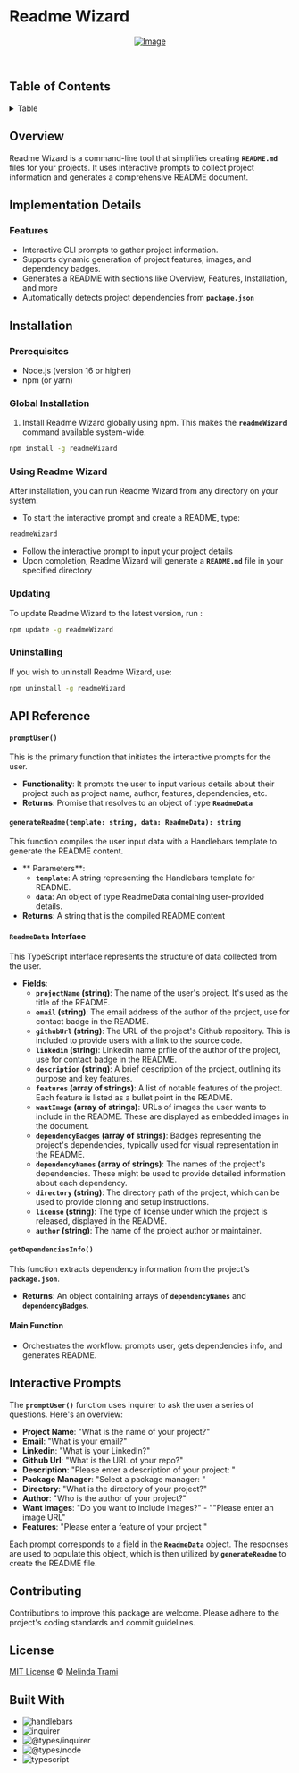 # Readme Wizard

  <div align="center">

[![Image](https://i.postimg.cc/G2jXzjnC/readme-Wizard-Logo.png)](https://i.postimg.cc/G2jXzjnC/readme-Wizard-Logo.png)

</div>

<br/>

## Table of Contents

<details>
<summary>Table</summary>

- [Overview](#overview)
- [Implementation Details](#implementation-details)
  - [Features](#features)
- [Installation ](#installation)
  - [Prerequisites](#prerequisites)
  - [Global Installation](#global-installation)
  - [Using Readme Wizard](#using-readme-wizard)
  - [Updating](#updating)
  - [Uninstallation](#uninstalling)
- [API Reference](#api-reference)
  - [`promptUser()`](<#promptuser()>)
  - [`ReadmeData` Interface](#readmeData-interface)
  - [`generateReadme(template: string, data: ReadmeData): string`](#generate-readme-template)
  - [`getDependenciesInfo()`](#getdependenciesInfos)
  - [Main Function](#main-function)
- [Contributing](#contributing)
- [License](#license)
- [Built With](#built-with)

    </details>

  ## Overview

Readme Wizard is a command-line tool that simplifies creating **`README.md`** files for your projects. It uses interactive prompts to collect project information and generates a comprehensive README document.

## Implementation Details

### Features

- Interactive CLI prompts to gather project information.
- Supports dynamic generation of project features, images, and dependency badges.
- Generates a README with sections like Overview, Features, Installation, and more
- Automatically detects project dependencies from **`package.json`**

## Installation

### Prerequisites

- Node.js (version 16 or higher)
- npm (or yarn)

### Global Installation

1. Install Readme Wizard globally using npm. This makes the **`readmeWizard`** command available system-wide.

```sh
npm install -g readmeWizard
```

### Using Readme Wizard

After installation, you can run Readme Wizard from any directory on your system.

- To start the interactive prompt and create a README, type:

```sh
readmeWizard
```

- Follow the interactive prompt to input your project details
- Upon completion, Readme Wizard will generate a **`README.md`** file in your specified directory

### Updating

To update Readme Wizard to the latest version, run :

```sh
npm update -g readmeWizard
```

### Uninstalling

If you wish to uninstall Readme Wizard, use:

```sh
npm uninstall -g readmeWizard
```

## API Reference

#### `promptUser()`

This is the primary function that initiates the interactive prompts for the user.

- **Functionality**: It prompts the user to input various details about their project such as project name, author, features, dependencies, etc.
- **Returns**: Promise that resolves to an object of type **`ReadmeData`**

#### `generateReadme(template: string, data: ReadmeData): string`

This function compiles the user input data with a Handlebars template to generate the README content.

- ** Parameters**:
  - **`template`**: A string representing the Handlebars template for README.
  - **`data`**: An object of type ReadmeData containing user-provided details.
- **Returns**: A string that is the compiled README content

#### `ReadmeData` Interface

This TypeScript interface represents the structure of data collected from the user.

- **Fields**:
  - **`projectName` (string)**: The name of the user's project. It's used as the title of the README.
  - **`email` (string)**: The email address of the author of the project, use for contact badge in the README.
  - **`githubUrl` (string)**: The URL of the project's Github repository. This is included to provide users with a link to the source code.
  - **`linkedin` (string)**: Linkedin name prfile of the author of the project, use for contact badge in the README.
  - **`description` (string)**: A brief description of the project, outlining its purpose and key features.
  - **`features` (array of strings)**: A list of notable features of the project. Each feature is listed as a bullet point in the README.
  - **`wantImage` (array of strings)**: URLs of images the user wants to include in the README. These are displayed as embedded images in the document.
  - **`dependencyBadges` (array of strings)**: Badges representing the project's dependencies, typically used for visual representation in the README.
  - **`dependencyNames` (array of strings)**: The names of the project's dependencies. These might be used to provide detailed information about each dependency.
  - **`directory` (string)**: The directory path of the project, which can be used to provide cloning and setup instructions.
  - **`license` (string)**: The type of license under which the project is released, displayed in the README.
  - **`author` (string)**: The name of the project author or maintainer.

#### `getDependenciesInfo()`

This function extracts dependency information from the project's **`package.json`**.

- **Returns**: An object containing arrays of **`dependencyNames`** and **`dependencyBadges`**.

#### Main Function

- Orchestrates the workflow: prompts user, gets dependencies info, and generates README.

## Interactive Prompts

The **`promptUser()`** function uses inquirer to ask the user a series of questions. Here's an overview:

- **Project Name**: "What is the name of your project?"
- **Email**: "What is your email?"
- **Linkedin**: "What is your LinkedIn?"
- **Github Url**: "What is the URL of your repo?"
- **Description**: "Please enter a description of your project: "
- **Package Manager**: "Select a package manager: "
- **Directory**: "What is the directory of your project?"
- **Author**: "Who is the author of your project?"
- **Want Images**: "Do you want to include images?" - ""Please enter an image URL"
- **Features**: "Please enter a feature of your project "

Each prompt corresponds to a field in the **`ReadmeData`** object. The responses are used to populate this object, which is then utilized by **`generateReadme`** to create the README file.

## Contributing

Contributions to improve this package are welcome. Please adhere to the project's coding standards and commit guidelines.

## License

[MIT License](https://github.com/Mel-TB/readmeWizard/tree/main?tab=MIT-1-ov-file) © [Melinda Trami](https://melindatrami.com)

## Built With

- ![handlebars](https://img.shields.io/badge/handlebars-ffecd1?style=for-the-badge&logo=handlebars&logoColor=white)
- ![inquirer](https://img.shields.io/badge/inquirer-ffecd1?style=for-the-badge&logo=inquirer&logoColor=white)
- ![@types/inquirer](https://img.shields.io/badge/@types/inquirer-9d4edd?style=for-the-badge&logo=%40types%2Finquirer&logoColor=white)
- ![@types/node](https://img.shields.io/badge/@types/node-9d4edd?style=for-the-badge&logo=%40types%2Fnode&logoColor=white)
- ![typescript](https://img.shields.io/badge/typescript-9d4edd?style=for-the-badge&logo=typescript&logoColor=white)
